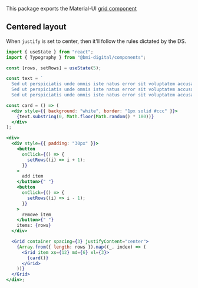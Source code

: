 This package exports the Material-UI [grid component](https://material-ui.com/components/grid/)

## Centered layout

When `justify` is set to center, then it'll follow the rules dictated by the DS.

```jsx
import { useState } from "react";
import { Typography } from "@bmi-digital/components";

const [rows, setRows] = useState(5);

const text = `
  Sed ut perspiciatis unde omnis iste natus error sit voluptatem accusantium.
  Sed ut perspiciatis unde omnis iste natus error sit voluptatem accusantium.
  Sed ut perspiciatis unde omnis iste natus error sit voluptatem accusantium.`;

const card = () => (
  <div style={{ background: "white", border: "1px solid #ccc" }}>
    {text.substring(0, Math.floor(Math.random() * 180))}
  </div>
);

<div>
  <div style={{ padding: "30px" }}>
    <button
      onClick={() => {
        setRows((i) => i + 1);
      }}
    >
      add item
    </button>{" "}
    <button
      onClick={() => {
        setRows((i) => i - 1);
      }}
    >
      remove item
    </button>{" "}
    items: {rows}
  </div>

  <Grid container spacing={3} justifyContent="center">
    {Array.from({ length: rows }).map((_, index) => (
      <Grid item xs={12} md={6} xl={3}>
        {card()}
      </Grid>
    ))}
  </Grid>
</div>;
```
